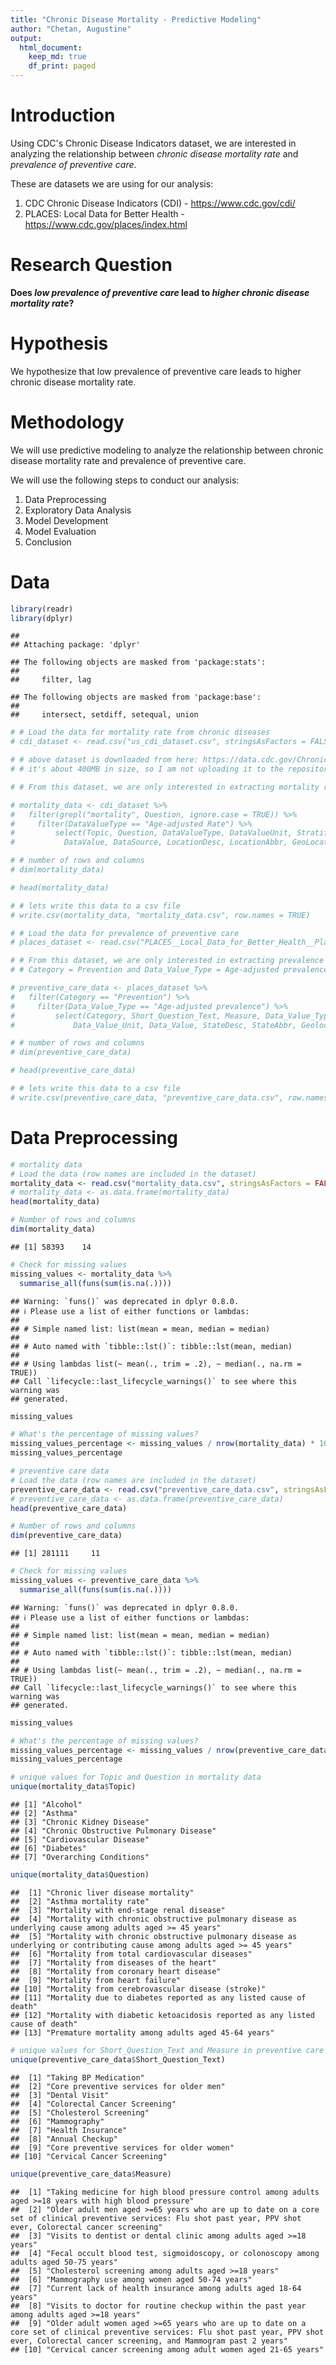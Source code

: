 ```yaml
---
title: "Chronic Disease Mortality - Predictive Modeling"
author: "Chetan, Augustine"
output: 
  html_document:
    keep_md: true
    df_print: paged
---
```

    
    

# Introduction
Using CDC's Chronic Disease Indicators dataset, we are interested in analyzing 
the relationship between _chronic disease mortality rate_ and _prevalence of preventive care_.

These are datasets we are using for our analysis:
1. CDC Chronic Disease Indicators (CDI) - https://www.cdc.gov/cdi/
2. PLACES: Local Data for Better Health - https://www.cdc.gov/places/index.html

# Research Question
**Does _low prevalence of preventive care_ lead to _higher chronic disease mortality rate_?**

# Hypothesis
We hypothesize that low prevalence of preventive care leads to higher chronic disease mortality rate.

# Methodology
We will use predictive modeling to analyze the relationship between chronic disease mortality rate and prevalence of preventive care. 

We will use the following steps to conduct our analysis:
1. Data Preprocessing
2. Exploratory Data Analysis
3. Model Development
4. Model Evaluation
5. Conclusion

# Data

```r
library(readr)
library(dplyr)
```

```
## 
## Attaching package: 'dplyr'
```

```
## The following objects are masked from 'package:stats':
## 
##     filter, lag
```

```
## The following objects are masked from 'package:base':
## 
##     intersect, setdiff, setequal, union
```

```r
# # Load the data for mortality rate from chronic diseases
# cdi_dataset <- read.csv("us_cdi_dataset.csv", stringsAsFactors = FALSE)

# # above dataset is downloaded from here: https://data.cdc.gov/Chronic-Disease-Indicators/U-S-Chronic-Disease-Indicators/hksd-2xuw/about_data
# # it's about 400MB in size, so I am not uploading it to the repository

# # From this dataset, we are only interested in extracting mortality rate for chronic diseases

# mortality_data <- cdi_dataset %>% 
#   filter(grepl("mortality", Question, ignore.case = TRUE)) %>%
#     filter(DataValueType == "Age-adjusted Rate") %>%
#         select(Topic, Question, DataValueType, DataValueUnit, StratificationCategory1, Stratification1, 
#           DataValue, DataSource, LocationDesc, LocationAbbr, GeoLocation, LocationID, YearStart, YearEnd)

# # number of rows and columns
# dim(mortality_data)

# head(mortality_data)

# # lets write this data to a csv file
# write.csv(mortality_data, "mortality_data.csv", row.names = TRUE)

# # Load the data for prevalence of preventive care
# places_dataset <- read.csv("PLACES__Local_Data_for_Better_Health__Place_Data_2023_release_20240314.csv", stringsAsFactors = FALSE)

# # From this dataset, we are only interested in extracting prevalence of preventive care
# # Category = Prevention and Data_Value_Type = Age-adjusted prevalence

# preventive_care_data <- places_dataset %>% 
#   filter(Category == "Prevention") %>%
#     filter(Data_Value_Type == "Age-adjusted prevalence") %>%
#         select(Category, Short_Question_Text, Measure, Data_Value_Type, 
#             Data_Value_Unit, Data_Value, StateDesc, StateAbbr, Geolocation, LocationID, Year)

# # number of rows and columns
# dim(preventive_care_data)

# head(preventive_care_data)

# # lets write this data to a csv file
# write.csv(preventive_care_data, "preventive_care_data.csv", row.names = TRUE)
```

# Data Preprocessing

```r
# mortality data
# Load the data (row names are included in the dataset)
mortality_data <- read.csv("mortality_data.csv", stringsAsFactors = FALSE, row.names = 1)
# mortality_data <- as.data.frame(mortality_data)
head(mortality_data)
```

<div data-pagedtable="false">
  <script data-pagedtable-source type="application/json">
{"columns":[{"label":[""],"name":["_rn_"],"type":[""],"align":["left"]},{"label":["Topic"],"name":[1],"type":["chr"],"align":["left"]},{"label":["Question"],"name":[2],"type":["chr"],"align":["left"]},{"label":["DataValueType"],"name":[3],"type":["chr"],"align":["left"]},{"label":["DataValueUnit"],"name":[4],"type":["chr"],"align":["left"]},{"label":["StratificationCategory1"],"name":[5],"type":["chr"],"align":["left"]},{"label":["Stratification1"],"name":[6],"type":["chr"],"align":["left"]},{"label":["DataValue"],"name":[7],"type":["dbl"],"align":["right"]},{"label":["DataSource"],"name":[8],"type":["chr"],"align":["left"]},{"label":["LocationDesc"],"name":[9],"type":["chr"],"align":["left"]},{"label":["LocationAbbr"],"name":[10],"type":["chr"],"align":["left"]},{"label":["GeoLocation"],"name":[11],"type":["chr"],"align":["left"]},{"label":["LocationID"],"name":[12],"type":["int"],"align":["right"]},{"label":["YearStart"],"name":[13],"type":["int"],"align":["right"]},{"label":["YearEnd"],"name":[14],"type":["int"],"align":["right"]}],"data":[{"1":"Alcohol","2":"Chronic liver disease mortality","3":"Age-adjusted Rate","4":"cases per 100,000","5":"Race/Ethnicity","6":"Asian or Pacific Islander","7":"NA","8":"NVSS","9":"New Mexico","10":"NM","11":"POINT (-106.24058098499967 34.52088095200048)","12":"35","13":"2012","14":"2012","_rn_":"1"},{"1":"Alcohol","2":"Chronic liver disease mortality","3":"Age-adjusted Rate","4":"cases per 100,000","5":"Race/Ethnicity","6":"Hispanic","7":"6.9","8":"NVSS","9":"Massachusetts","10":"MA","11":"POINT (-72.08269067499964 42.27687047000046)","12":"25","13":"2013","14":"2013","_rn_":"2"},{"1":"Alcohol","2":"Chronic liver disease mortality","3":"Age-adjusted Rate","4":"cases per 100,000","5":"Race/Ethnicity","6":"White, non-Hispanic","7":"7.9","8":"NVSS","9":"Connecticut","10":"CT","11":"POINT (-72.64984095199964 41.56266102000046)","12":"9","13":"2012","14":"2012","_rn_":"3"},{"1":"Alcohol","2":"Chronic liver disease mortality","3":"Age-adjusted Rate","4":"cases per 100,000","5":"Gender","6":"Male","7":"12.9","8":"NVSS","9":"Ohio","10":"OH","11":"POINT (-82.40426005599966 40.06021014100048)","12":"39","13":"2010","14":"2010","_rn_":"4"},{"1":"Alcohol","2":"Chronic liver disease mortality","3":"Age-adjusted Rate","4":"cases per 100,000","5":"Race/Ethnicity","6":"American Indian or Alaska Native","7":"43.3","8":"NVSS","9":"Minnesota","10":"MN","11":"POINT (-94.79420050299967 46.35564873600049)","12":"27","13":"2013","14":"2013","_rn_":"5"},{"1":"Alcohol","2":"Chronic liver disease mortality","3":"Age-adjusted Rate","4":"cases per 100,000","5":"Race/Ethnicity","6":"Black, non-Hispanic","7":"7.6","8":"NVSS","9":"North Carolina","10":"NC","11":"POINT (-79.15925046299964 35.466220975000454)","12":"37","13":"2013","14":"2013","_rn_":"6"}],"options":{"columns":{"min":{},"max":[10]},"rows":{"min":[10],"max":[10]},"pages":{}}}
  </script>
</div>

```r
# Number of rows and columns
dim(mortality_data)
```

```
## [1] 58393    14
```

```r
# Check for missing values
missing_values <- mortality_data %>% 
  summarise_all(funs(sum(is.na(.))))
```

```
## Warning: `funs()` was deprecated in dplyr 0.8.0.
## ℹ Please use a list of either functions or lambdas:
## 
## # Simple named list: list(mean = mean, median = median)
## 
## # Auto named with `tibble::lst()`: tibble::lst(mean, median)
## 
## # Using lambdas list(~ mean(., trim = .2), ~ median(., na.rm = TRUE))
## Call `lifecycle::last_lifecycle_warnings()` to see where this warning was
## generated.
```

```r
missing_values
```

<div data-pagedtable="false">
  <script data-pagedtable-source type="application/json">
{"columns":[{"label":["Topic"],"name":[1],"type":["int"],"align":["right"]},{"label":["Question"],"name":[2],"type":["int"],"align":["right"]},{"label":["DataValueType"],"name":[3],"type":["int"],"align":["right"]},{"label":["DataValueUnit"],"name":[4],"type":["int"],"align":["right"]},{"label":["StratificationCategory1"],"name":[5],"type":["int"],"align":["right"]},{"label":["Stratification1"],"name":[6],"type":["int"],"align":["right"]},{"label":["DataValue"],"name":[7],"type":["int"],"align":["right"]},{"label":["DataSource"],"name":[8],"type":["int"],"align":["right"]},{"label":["LocationDesc"],"name":[9],"type":["int"],"align":["right"]},{"label":["LocationAbbr"],"name":[10],"type":["int"],"align":["right"]},{"label":["GeoLocation"],"name":[11],"type":["int"],"align":["right"]},{"label":["LocationID"],"name":[12],"type":["int"],"align":["right"]},{"label":["YearStart"],"name":[13],"type":["int"],"align":["right"]},{"label":["YearEnd"],"name":[14],"type":["int"],"align":["right"]}],"data":[{"1":"0","2":"0","3":"0","4":"0","5":"0","6":"0","7":"14977","8":"0","9":"0","10":"0","11":"0","12":"0","13":"0","14":"0"}],"options":{"columns":{"min":{},"max":[10]},"rows":{"min":[10],"max":[10]},"pages":{}}}
  </script>
</div>

```r
# What's the percentage of missing values?
missing_values_percentage <- missing_values / nrow(mortality_data) * 100
missing_values_percentage
```

<div data-pagedtable="false">
  <script data-pagedtable-source type="application/json">
{"columns":[{"label":["Topic"],"name":[1],"type":["dbl"],"align":["right"]},{"label":["Question"],"name":[2],"type":["dbl"],"align":["right"]},{"label":["DataValueType"],"name":[3],"type":["dbl"],"align":["right"]},{"label":["DataValueUnit"],"name":[4],"type":["dbl"],"align":["right"]},{"label":["StratificationCategory1"],"name":[5],"type":["dbl"],"align":["right"]},{"label":["Stratification1"],"name":[6],"type":["dbl"],"align":["right"]},{"label":["DataValue"],"name":[7],"type":["dbl"],"align":["right"]},{"label":["DataSource"],"name":[8],"type":["dbl"],"align":["right"]},{"label":["LocationDesc"],"name":[9],"type":["dbl"],"align":["right"]},{"label":["LocationAbbr"],"name":[10],"type":["dbl"],"align":["right"]},{"label":["GeoLocation"],"name":[11],"type":["dbl"],"align":["right"]},{"label":["LocationID"],"name":[12],"type":["dbl"],"align":["right"]},{"label":["YearStart"],"name":[13],"type":["dbl"],"align":["right"]},{"label":["YearEnd"],"name":[14],"type":["dbl"],"align":["right"]}],"data":[{"1":"0","2":"0","3":"0","4":"0","5":"0","6":"0","7":"25.64862","8":"0","9":"0","10":"0","11":"0","12":"0","13":"0","14":"0"}],"options":{"columns":{"min":{},"max":[10]},"rows":{"min":[10],"max":[10]},"pages":{}}}
  </script>
</div>

```r
# preventive care data
# Load the data (row names are included in the dataset)
preventive_care_data <- read.csv("preventive_care_data.csv", stringsAsFactors = FALSE, row.names = 1)
# preventive_care_data <- as.data.frame(preventive_care_data)
head(preventive_care_data)
```

<div data-pagedtable="false">
  <script data-pagedtable-source type="application/json">
{"columns":[{"label":[""],"name":["_rn_"],"type":[""],"align":["left"]},{"label":["Category"],"name":[1],"type":["chr"],"align":["left"]},{"label":["Short_Question_Text"],"name":[2],"type":["chr"],"align":["left"]},{"label":["Measure"],"name":[3],"type":["chr"],"align":["left"]},{"label":["Data_Value_Type"],"name":[4],"type":["chr"],"align":["left"]},{"label":["Data_Value_Unit"],"name":[5],"type":["chr"],"align":["left"]},{"label":["Data_Value"],"name":[6],"type":["dbl"],"align":["right"]},{"label":["StateDesc"],"name":[7],"type":["chr"],"align":["left"]},{"label":["StateAbbr"],"name":[8],"type":["chr"],"align":["left"]},{"label":["Geolocation"],"name":[9],"type":["chr"],"align":["left"]},{"label":["LocationID"],"name":[10],"type":["int"],"align":["right"]},{"label":["Year"],"name":[11],"type":["int"],"align":["right"]}],"data":[{"1":"Prevention","2":"Taking BP Medication","3":"Taking medicine for high blood pressure control among adults aged >=18 years with high blood pressure","4":"Age-adjusted prevalence","5":"%","6":"55.1","7":"Minnesota","8":"MN","9":"POINT (-93.58381487 45.03287486)","10":"2741480","11":"2021","_rn_":"1"},{"1":"Prevention","2":"Core preventive services for older men","3":"Older adult men aged >=65 years who are up to date on a core set of clinical preventive services: Flu shot past year, PPV shot ever, Colorectal cancer screening","4":"Age-adjusted prevalence","5":"%","6":"42.8","7":"Alabama","8":"AL","9":"POINT (-86.6380255 31.83464701)","10":"131912","11":"2020","_rn_":"2"},{"1":"Prevention","2":"Dental Visit","3":"Visits to dentist or dental clinic among adults aged >=18 years","4":"Age-adjusted prevalence","5":"%","6":"50.7","7":"Alabama","8":"AL","9":"POINT (-87.52418026 33.8962507)","10":"112016","11":"2020","_rn_":"3"},{"1":"Prevention","2":"Core preventive services for older men","3":"Older adult men aged >=65 years who are up to date on a core set of clinical preventive services: Flu shot past year, PPV shot ever, Colorectal cancer screening","4":"Age-adjusted prevalence","5":"%","6":"37.4","7":"Alabama","8":"AL","9":"POINT (-86.74676304 31.63913459)","10":"129560","11":"2020","_rn_":"4"},{"1":"Prevention","2":"Dental Visit","3":"Visits to dentist or dental clinic among adults aged >=18 years","4":"Age-adjusted prevalence","5":"%","6":"49.2","7":"Alabama","8":"AL","9":"POINT (-88.01697154 31.15395341)","10":"111488","11":"2020","_rn_":"5"},{"1":"Prevention","2":"Core preventive services for older men","3":"Older adult men aged >=65 years who are up to date on a core set of clinical preventive services: Flu shot past year, PPV shot ever, Colorectal cancer screening","4":"Age-adjusted prevalence","5":"%","6":"42.8","7":"Alabama","8":"AL","9":"POINT (-85.3061065 32.79106472)","10":"119216","11":"2020","_rn_":"6"}],"options":{"columns":{"min":{},"max":[10]},"rows":{"min":[10],"max":[10]},"pages":{}}}
  </script>
</div>

```r
# Number of rows and columns
dim(preventive_care_data)
```

```
## [1] 281111     11
```

```r
# Check for missing values
missing_values <- preventive_care_data %>% 
  summarise_all(funs(sum(is.na(.))))
```

```
## Warning: `funs()` was deprecated in dplyr 0.8.0.
## ℹ Please use a list of either functions or lambdas:
## 
## # Simple named list: list(mean = mean, median = median)
## 
## # Auto named with `tibble::lst()`: tibble::lst(mean, median)
## 
## # Using lambdas list(~ mean(., trim = .2), ~ median(., na.rm = TRUE))
## Call `lifecycle::last_lifecycle_warnings()` to see where this warning was
## generated.
```

```r
missing_values
```

<div data-pagedtable="false">
  <script data-pagedtable-source type="application/json">
{"columns":[{"label":["Category"],"name":[1],"type":["int"],"align":["right"]},{"label":["Short_Question_Text"],"name":[2],"type":["int"],"align":["right"]},{"label":["Measure"],"name":[3],"type":["int"],"align":["right"]},{"label":["Data_Value_Type"],"name":[4],"type":["int"],"align":["right"]},{"label":["Data_Value_Unit"],"name":[5],"type":["int"],"align":["right"]},{"label":["Data_Value"],"name":[6],"type":["int"],"align":["right"]},{"label":["StateDesc"],"name":[7],"type":["int"],"align":["right"]},{"label":["StateAbbr"],"name":[8],"type":["int"],"align":["right"]},{"label":["Geolocation"],"name":[9],"type":["int"],"align":["right"]},{"label":["LocationID"],"name":[10],"type":["int"],"align":["right"]},{"label":["Year"],"name":[11],"type":["int"],"align":["right"]}],"data":[{"1":"0","2":"0","3":"0","4":"0","5":"0","6":"10403","7":"0","8":"0","9":"0","10":"0","11":"0"}],"options":{"columns":{"min":{},"max":[10]},"rows":{"min":[10],"max":[10]},"pages":{}}}
  </script>
</div>

```r
# What's the percentage of missing values?
missing_values_percentage <- missing_values / nrow(preventive_care_data) * 100
missing_values_percentage
```

<div data-pagedtable="false">
  <script data-pagedtable-source type="application/json">
{"columns":[{"label":["Category"],"name":[1],"type":["dbl"],"align":["right"]},{"label":["Short_Question_Text"],"name":[2],"type":["dbl"],"align":["right"]},{"label":["Measure"],"name":[3],"type":["dbl"],"align":["right"]},{"label":["Data_Value_Type"],"name":[4],"type":["dbl"],"align":["right"]},{"label":["Data_Value_Unit"],"name":[5],"type":["dbl"],"align":["right"]},{"label":["Data_Value"],"name":[6],"type":["dbl"],"align":["right"]},{"label":["StateDesc"],"name":[7],"type":["dbl"],"align":["right"]},{"label":["StateAbbr"],"name":[8],"type":["dbl"],"align":["right"]},{"label":["Geolocation"],"name":[9],"type":["dbl"],"align":["right"]},{"label":["LocationID"],"name":[10],"type":["dbl"],"align":["right"]},{"label":["Year"],"name":[11],"type":["dbl"],"align":["right"]}],"data":[{"1":"0","2":"0","3":"0","4":"0","5":"0","6":"3.700673","7":"0","8":"0","9":"0","10":"0","11":"0"}],"options":{"columns":{"min":{},"max":[10]},"rows":{"min":[10],"max":[10]},"pages":{}}}
  </script>
</div>

```r
# unique values for Topic and Question in mortality data
unique(mortality_data$Topic)
```

```
## [1] "Alcohol"                              
## [2] "Asthma"                               
## [3] "Chronic Kidney Disease"               
## [4] "Chronic Obstructive Pulmonary Disease"
## [5] "Cardiovascular Disease"               
## [6] "Diabetes"                             
## [7] "Overarching Conditions"
```

```r
unique(mortality_data$Question)
```

```
##  [1] "Chronic liver disease mortality"                                                                                       
##  [2] "Asthma mortality rate"                                                                                                 
##  [3] "Mortality with end-stage renal disease"                                                                                
##  [4] "Mortality with chronic obstructive pulmonary disease as underlying cause among adults aged >= 45 years"                
##  [5] "Mortality with chronic obstructive pulmonary disease as underlying or contributing cause among adults aged >= 45 years"
##  [6] "Mortality from total cardiovascular diseases"                                                                          
##  [7] "Mortality from diseases of the heart"                                                                                  
##  [8] "Mortality from coronary heart disease"                                                                                 
##  [9] "Mortality from heart failure"                                                                                          
## [10] "Mortality from cerebrovascular disease (stroke)"                                                                       
## [11] "Mortality due to diabetes reported as any listed cause of death"                                                       
## [12] "Mortality with diabetic ketoacidosis reported as any listed cause of death"                                            
## [13] "Premature mortality among adults aged 45-64 years"
```

```r
# unique values for Short_Question_Text and Measure in preventive care data
unique(preventive_care_data$Short_Question_Text)
```

```
##  [1] "Taking BP Medication"                    
##  [2] "Core preventive services for older men"  
##  [3] "Dental Visit"                            
##  [4] "Colorectal Cancer Screening"             
##  [5] "Cholesterol Screening"                   
##  [6] "Mammography"                             
##  [7] "Health Insurance"                        
##  [8] "Annual Checkup"                          
##  [9] "Core preventive services for older women"
## [10] "Cervical Cancer Screening"
```

```r
unique(preventive_care_data$Measure)
```

```
##  [1] "Taking medicine for high blood pressure control among adults aged >=18 years with high blood pressure"                                                                                         
##  [2] "Older adult men aged >=65 years who are up to date on a core set of clinical preventive services: Flu shot past year, PPV shot ever, Colorectal cancer screening"                              
##  [3] "Visits to dentist or dental clinic among adults aged >=18 years"                                                                                                                               
##  [4] "Fecal occult blood test, sigmoidoscopy, or colonoscopy among adults aged 50-75 years"                                                                                                          
##  [5] "Cholesterol screening among adults aged >=18 years"                                                                                                                                            
##  [6] "Mammography use among women aged 50-74 years"                                                                                                                                                  
##  [7] "Current lack of health insurance among adults aged 18-64 years"                                                                                                                                
##  [8] "Visits to doctor for routine checkup within the past year among adults aged >=18 years"                                                                                                        
##  [9] "Older adult women aged >=65 years who are up to date on a core set of clinical preventive services: Flu shot past year, PPV shot ever, Colorectal cancer screening, and Mammogram past 2 years"
## [10] "Cervical cancer screening among adult women aged 21-65 years"
```



